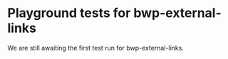 # Playground tests for bwp-external-links
We are still awaiting the first test run for bwp-external-links.
